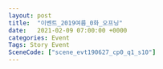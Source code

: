 ```yaml
---
layout: post
title:  "이벤트_2019여름_0화_오프닝"
date:   2021-02-09 07:00:00 +0000
categories: Event
Tags: Story Event
SceneCode: ["scene_evt190627_cp0_q1_s10"]
---
```

